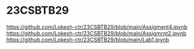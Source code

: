 # 23CSBTB29
https://github.com/Lokesh-ctr/23CSBTB29/blob/main/Assigment4.ipynb
https://github.com/Lokesh-ctr/23CSBTB29/blob/main/Assigmrnt2.ipynb
https://github.com/Lokesh-ctr/23CSBTB29/blob/main/Lab1.ipynb
